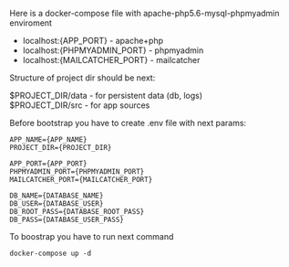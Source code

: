 Here is a docker-compose file with apache-php5.6-mysql-phpmyadmin enviroment
 
 - localhost:{APP_PORT} - apache+php
 - localhost:{PHPMYADMIN_PORT} - phpmyadmin
 - localhost:{MAILCATCHER_PORT} - mailcatcher

Structure of project dir should be next:

$PROJECT_DIR/data - for persistent data (db, logs)  
$PROJECT_DIR/src - for app sources

Before bootstrap you have to create .env file with next params:

```
APP_NAME={APP_NAME}
PROJECT_DIR={PROJECT_DIR}

APP_PORT={APP_PORT}
PHPMYADMIN_PORT={PHPMYADMIN_PORT}
MAILCATCHER_PORT={MAILCATCHER_PORT}

DB_NAME={DATABASE_NAME}
DB_USER={DATABASE_USER}
DB_ROOT_PASS={DATABASE_ROOT_PASS}
DB_PASS={DATABASE_USER_PASS}
```

To boostrap you have to run next command

```
docker-compose up -d
```